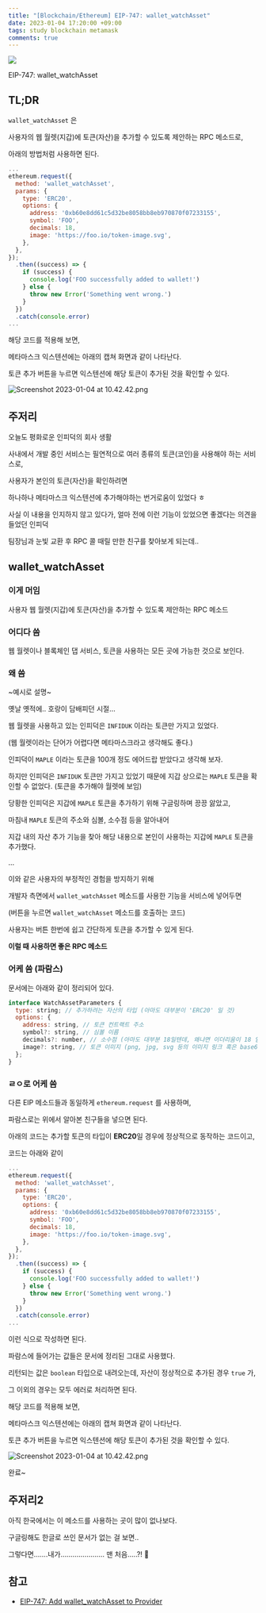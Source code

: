 ```yaml
---
title: "[Blockchain/Ethereum] EIP-747: wallet_watchAsset"
date: 2023-01-04 17:20:00 +09:00
tags: study blockchain metamask
comments: true
---
```


<a href="https://hits.seeyoufarm.com"><img src="https://hits.seeyoufarm.com/api/count/incr/badge.svg?url=https://infiduk.github.io/2023/01/04/wallet-watch-asset.html&count_bg=%23EDD513&title_bg=%23555555&icon=&icon_color=%23E7E7E7&title=%E2%9C%A8+page+view+%E2%9C%A8&edge_flat=false" /></a>

EIP-747: wallet_watchAsset

## TL;DR

`wallet_watchAsset` 은

사용자의 웹 월렛(지갑)에 토큰(자산)을 추가할 수 있도록 제안하는 RPC 메소드로,

아래의 방법처럼 사용하면 된다.

```jsx
...
ethereum.request({
  method: 'wallet_watchAsset',
  params: {
    type: 'ERC20',
    options: {
      address: '0xb60e8dd61c5d32be8058bb8eb970870f07233155',
      symbol: 'FOO',
      decimals: 18,
      image: 'https://foo.io/token-image.svg',
    },
  },
});
  .then((success) => {
    if (success) {
      console.log('FOO successfully added to wallet!')
    } else {
      throw new Error('Something went wrong.')
    }
  })
  .catch(console.error)
...
```

해당 코드를 적용해 보면,

메타마스크 익스텐션에는 아래의 캡쳐 화면과 같이 나타난다.

토큰 추가 버튼을 누르면 익스텐션에 해당 토큰이 추가된 것을 확인할 수 있다.

![Screenshot 2023-01-04 at 10.42.42.png](https://s3-us-west-2.amazonaws.com/secure.notion-static.com/ed9ca74d-ffed-4f14-ac67-4aa864301bdf/Screenshot_2023-01-04_at_10.42.42.png)

## 주저리

오늘도 평화로운 인피덕의 회사 생활

사내에서 개발 중인 서비스는 필연적으로 여러 종류의 토큰(코인)을 사용해야 하는 서비스로,

사용자가 본인의 토큰(자산)을 확인하려면

하나하나 메타마스크 익스텐션에 추가해야하는 번거로움이 있었다 ㅎ

사실 이 내용을 인지하지 않고 있다가, 얼마 전에 이런 기능이 있었으면 좋겠다는 의견을 들었던 인피덕

팀장님과 눈빛 교환 후 RPC 콜 때릴 만한 친구를 찾아보게 되는데..

## wallet_watchAsset

### 이게 머임

사용자 웹 월렛(지갑)에 토큰(자산)을 추가할 수 있도록 제안하는 RPC 메소드

### 어디다 씀

웹 월렛이나 블록체인 댑 서비스, 토큰을 사용하는 모든 곳에 가능한 것으로 보인다.

### 왜 씀

~예시로 설명~

옛날 옛적에.. 호랑이 담배피던 시절…

웹 월렛을 사용하고 있는 인피덕은 `INFIDUK` 이라는 토큰만 가지고 있었다.

(웹 월렛이라는 단어가 어렵다면 메타마스크라고 생각해도 좋다.)

인피덕이 `MAPLE` 이라는 토큰을 100개 정도 에어드랍 받았다고 생각해 보자.

하지만 인피덕은 `INFIDUK` 토큰만 가지고 있었기 때문에 지갑 상으로는 `MAPLE` 토큰을 확인할 수 없었다. (토큰을 추가해야 월렛에 보임)

당황한 인피덕은 지갑에 `MAPLE` 토큰을 추가하기 위해 구글링하며 끙끙 앓았고,

마침내 `MAPLE` 토큰의 주소와 심볼, 소수점 등을 알아내어

지갑 내의 자산 추가 기능을 찾아 해당 내용으로 본인이 사용하는 지갑에 `MAPLE` 토큰을 추가했다.

…

이와 같은 사용자의 부정적인 경험을 방지하기 위해

개발자 측면에서 `wallet_watchAsset` 메소드를 사용한 기능을 서비스에 넣어두면

(버튼을 누르면 `wallet_watchAsset` 메소드를 호출하는 코드)

사용자는 버튼 한번에 쉽고 간단하게 토큰을 추가할 수 있게 된다.

**이럴 때 사용하면 좋은 RPC 메소드**

### 어케 씀 (파람스)

문서에는 아래와 같이 정리되어 있다.

```jsx
interface WatchAssetParameters {
  type: string; // 추가하려는 자산의 타입 (아마도 대부분이 'ERC20' 일 것)
  options: {
    address: string, // 토큰 컨트랙트 주소
    symbol?: string, // 심볼 이름
    decimals?: number, // 소수점 (아마도 대부분 18일텐데, 왜냐면 이더리움이 18 임)
    image?: string, // 토큰 이미지 (png, jpg, svg 등의 이미지 링크 혹은 base64 형태)
  };
}
```

### ㄹㅇ로 어케 씀

다른 EIP 메소드들과 동일하게 `ethereum.request` 를 사용하며,

파람스로는 위에서 알아본 친구들을 넣으면 된다.

아래의 코드는 추가할 토큰의 타입이 **ERC20**일 경우에 정상적으로 동작하는 코드이고,

코드는 아래와 같이

```jsx
...
ethereum.request({
  method: 'wallet_watchAsset',
  params: {
    type: 'ERC20',
    options: {
      address: '0xb60e8dd61c5d32be8058bb8eb970870f07233155',
      symbol: 'FOO',
      decimals: 18,
      image: 'https://foo.io/token-image.svg',
    },
  },
});
  .then((success) => {
    if (success) {
      console.log('FOO successfully added to wallet!')
    } else {
      throw new Error('Something went wrong.')
    }
  })
  .catch(console.error)
...
```

이런 식으로 작성하면 된다.

파람스에 들어가는 값들은 문서에 정리된 그대로 사용했다.

리턴되는 값은 `boolean` 타입으로 내려오는데, 자산이 정상적으로 추가된 경우 `true` 가,

그 이외의 경우는 모두 에러로 처리하면 된다.

해당 코드를 적용해 보면,

메타마스크 익스텐션에는 아래의 캡쳐 화면과 같이 나타난다.

토큰 추가 버튼을 누르면 익스텐션에 해당 토큰이 추가된 것을 확인할 수 있다.

![Screenshot 2023-01-04 at 10.42.42.png](https://s3-us-west-2.amazonaws.com/secure.notion-static.com/ed9ca74d-ffed-4f14-ac67-4aa864301bdf/Screenshot_2023-01-04_at_10.42.42.png)

완료~

## 주저리2

아직 한국에서는 이 메소드를 사용하는 곳이 많이 없나보다.

구글링해도 한글로 쓰인 문서가 없는 걸 보면..

그렇다면…….내가…………………. 맨 처음…..?! 🥴

## 참고

- [EIP-747: Add wallet_watchAsset to Provider](https://eips.ethereum.org/EIPS/eip-747)
